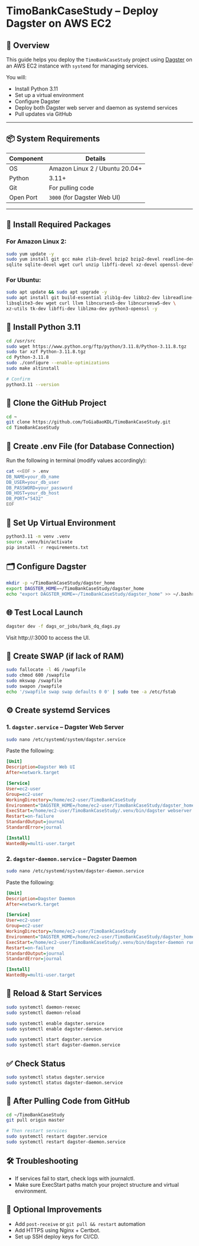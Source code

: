 # TimoBankCaseStudy – Deploy Dagster on AWS EC2

## 📌 Overview

This guide helps you deploy the `TimoBankCaseStudy` project using [Dagster](https://dagster.io/) on an AWS EC2 instance with `systemd` for managing services.

You will:

- Install Python 3.11
- Set up a virtual environment
- Configure Dagster
- Deploy both Dagster web server and daemon as systemd services
- Pull updates via GitHub

---

## 📦 System Requirements

| Component            | Details                  |
|---------------------|--------------------------|
| OS                  | Amazon Linux 2 / Ubuntu 20.04+ |
| Python              | 3.11+                    |
| Git                 | For pulling code         |
| Open Port           | `3000` (for Dagster Web UI) |

---

## 🔧 Install Required Packages

### For Amazon Linux 2:
```bash
sudo yum update -y
sudo yum install git gcc make zlib-devel bzip2 bzip2-devel readline-devel \
sqlite sqlite-devel wget curl unzip libffi-devel xz-devel openssl-devel -y
```

### For Ubuntu:
```bash
sudo apt update && sudo apt upgrade -y
sudo apt install git build-essential zlib1g-dev libbz2-dev libreadline-dev \
libsqlite3-dev wget curl llvm libncurses5-dev libncursesw5-dev \
xz-utils tk-dev libffi-dev liblzma-dev python3-openssl -y
```

## 🐍 Install Python 3.11
```bash
cd /usr/src
sudo wget https://www.python.org/ftp/python/3.11.8/Python-3.11.8.tgz
sudo tar xzf Python-3.11.8.tgz
cd Python-3.11.8
sudo ./configure --enable-optimizations
sudo make altinstall

# Confirm
python3.11 --version
```

## 🔗 Clone the GitHub Project
```bash
cd ~
git clone https://github.com/ToGiaBaoKDL/TimoBankCaseStudy.git
cd TimoBankCaseStudy
```

## 🔐 Create .env File (for Database Connection)
Run the following in terminal (modify values accordingly):
```bash
cat <<EOF > .env
DB_NAME=your_db_name
DB_USER=your_db_user
DB_PASSWORD=your_password
DB_HOST=your_db_host
DB_PORT="5432"
EOF
```

## 🧪 Set Up Virtual Environment
```bash
python3.11 -m venv .venv
source .venv/bin/activate
pip install -r requirements.txt
```

## 🗂️ Configure Dagster
```bash
mkdir -p ~/TimoBankCaseStudy/dagster_home
export DAGSTER_HOME=~/TimoBankCaseStudy/dagster_home
echo "export DAGSTER_HOME=~/TimoBankCaseStudy/dagster_home" >> ~/.bashrc
```

## 🌐 Test Local Launch
```bash
dagster dev -f dags_or_jobs/bank_dq_dags.py
```
Visit http://<EC2-PUBLIC-IP>:3000 to access the UI.

## 🧹 Create SWAP (if lack of RAM)
```bash
sudo fallocate -l 4G /swapfile
sudo chmod 600 /swapfile
sudo mkswap /swapfile
sudo swapon /swapfile
echo '/swapfile swap swap defaults 0 0' | sudo tee -a /etc/fstab
```

## ⚙️ Create systemd Services
### 1. `dagster.service` – Dagster Web Server
```bash
sudo nano /etc/systemd/system/dagster.service
```
Paste the following:
```ini
[Unit]
Description=Dagster Web UI
After=network.target

[Service]
User=ec2-user
Group=ec2-user
WorkingDirectory=/home/ec2-user/TimoBankCaseStudy
Environment="DAGSTER_HOME=/home/ec2-user/TimoBankCaseStudy/dagster_home"
ExecStart=/home/ec2-user/TimoBankCaseStudy/.venv/bin/dagster webserver -h 0.0.0.0 -p 3000 -f dags_or_jobs/bank_dq_dags.py
Restart=on-failure
StandardOutput=journal
StandardError=journal

[Install]
WantedBy=multi-user.target
```

### 2. `dagster-daemon.service` – Dagster Daemon
```bash
sudo nano /etc/systemd/system/dagster-daemon.service
```
Paste the following:
```ini
[Unit]
Description=Dagster Daemon
After=network.target

[Service]
User=ec2-user
Group=ec2-user
WorkingDirectory=/home/ec2-user/TimoBankCaseStudy
Environment="DAGSTER_HOME=/home/ec2-user/TimoBankCaseStudy/dagster_home"
ExecStart=/home/ec2-user/TimoBankCaseStudy/.venv/bin/dagster-daemon run --working-directory /home/ec2-user/TimoBankCaseStudy
Restart=on-failure
StandardOutput=journal
StandardError=journal

[Install]
WantedBy=multi-user.target
```

## 🔁 Reload & Start Services
```bash
sudo systemctl daemon-reexec
sudo systemctl daemon-reload

sudo systemctl enable dagster.service
sudo systemctl enable dagster-daemon.service

sudo systemctl start dagster.service
sudo systemctl start dagster-daemon.service
```

## ✅ Check Status
```bash
sudo systemctl status dagster.service
sudo systemctl status dagster-daemon.service
```

## 🔁 After Pulling Code from GitHub
```bash
cd ~/TimoBankCaseStudy
git pull origin master

# Then restart services
sudo systemctl restart dagster.service
sudo systemctl restart dagster-daemon.service
```

## 🛠️ Troubleshooting
- If services fail to start, check logs with journalctl.
- Make sure ExecStart paths match your project structure and virtual environment.

## 📎 Optional Improvements
- Add `post-receive` or `git pull && restart` automation
- Add HTTPS using Nginx + Certbot.
- Set up SSH deploy keys for CI/CD.